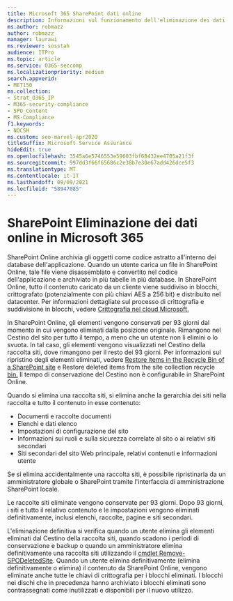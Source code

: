 ```yaml
---
title: Microsoft 365 SharePoint dati online
description: Informazioni sul funzionamento dell'eliminazione dei dati in SharePoint Online, ad esempio dove è archiviato il contenuto eliminato e per quanto tempo.
ms.author: robmazz
author: robmazz
manager: laurawi
ms.reviewer: sosstah
audience: ITPro
ms.topic: article
ms.service: O365-seccomp
ms.localizationpriority: medium
search.appverid:
- MET150
ms.collection:
- Strat_O365_IP
- M365-security-compliance
- SPO_Content
- MS-Compliance
f1.keywords:
- NOCSH
ms.custom: seo-marvel-apr2020
titleSuffix: Microsoft Service Assurance
hideEdit: true
ms.openlocfilehash: 3545a6e5746553e59603fbf68432ee4705a21f3f
ms.sourcegitcommit: 997dd3f66f65686c2e38b7e30e67add426dce5f3
ms.translationtype: MT
ms.contentlocale: it-IT
ms.lasthandoff: 09/09/2021
ms.locfileid: "58947085"
---
```

# <a name="sharepoint-online-data-deletion-in-microsoft-365"></a>SharePoint Eliminazione dei dati online in Microsoft 365

SharePoint Online archivia gli oggetti come codice astratto all'interno dei database dell'applicazione. Quando un utente carica un file in SharePoint Online, tale file viene disassemblato e convertito nel codice dell'applicazione e archiviato in più tabelle in più database. In SharePoint Online, tutto il contenuto caricato da un cliente viene suddiviso in blocchi, crittografato (potenzialmente con più chiavi AES a 256 bit) e distribuito nel datacenter. Per informazioni dettagliate sul processo di crittografia e suddivisione in blocchi, vedere [Crittografia nel cloud Microsoft.](/microsoft-365/compliance/office-365-encryption-in-the-microsoft-cloud-overview) 

In SharePoint Online, gli elementi vengono conservati per 93 giorni dal momento in cui vengono eliminati dalla posizione originale. Rimangono nel Cestino del sito per tutto il tempo, a meno che un utente non li elimini o lo svuota. In tal caso, gli elementi vengono visualizzati nel Cestino della raccolta siti, dove rimangono per il resto dei 93 giorni. Per informazioni sul ripristino degli elementi eliminati, vedere [Restore items in the Recycle Bin of a SharePoint site](https://support.office.com/article/6df466b6-55f2-4898-8d6e-c0dff851a0be#ID0EAADAAA=Online
) e Restore deleted items from the site collection recycle [bin.](https://support.office.com/article/5fa924ee-16d7-487b-9a0a-021b9062d14b) Il tempo di conservazione del Cestino non è configurabile in SharePoint Online.

Quando si elimina una raccolta siti, si elimina anche la gerarchia dei siti nella raccolta e tutto il contenuto in esse contenuto:

- Documenti e raccolte documenti
- Elenchi e dati elenco
- Impostazioni di configurazione del sito
- Informazioni sui ruoli e sulla sicurezza correlate al sito o ai relativi siti secondari
- Siti secondari del sito Web principale, relativi contenuti e informazioni utente

Se si elimina accidentalmente una raccolta siti, è possibile ripristinarla da un amministratore globale o SharePoint tramite l'interfaccia di amministrazione SharePoint locale.

Le raccolte siti eliminate vengono conservate per 93 giorni. Dopo 93 giorni, i siti e tutto il relativo contenuto e le impostazioni vengono eliminati definitivamente, inclusi elenchi, raccolte, pagine e siti secondari.

L'eliminazione definitiva si verifica quando un utente elimina gli elementi eliminati dal Cestino della raccolta siti, quando scadono i periodi di conservazione e backup o quando un amministratore elimina definitivamente una raccolta siti utilizzando il [cmdlet Remove-SPODeletedSite](/powershell/module/sharepoint-online/remove-spodeletedsite). Quando un utente elimina definitivamente (elimina definitivamente o elimina) il contenuto da SharePoint Online, vengono eliminate anche tutte le chiavi di crittografia per i blocchi eliminati. I blocchi nei dischi che in precedenza hanno archiviato i blocchi eliminati sono contrassegnati come inutilizzati e disponibili per il nuovo utilizzo.
